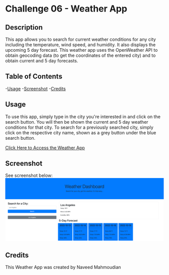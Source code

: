 # Challenge 06 - Weather App

## Description

This app allows you to search for current weather conditions for any city including the temperature, wind speed, and humidity. It also displays the upcoming 5 day forecast. This weather app uses the OpenWeather API to obtain geocoding data (to get the coordinates of the entered city) and to obtain current and 5 day forecasts.

## Table of Contents

-[Usage](#usage)
-[Screenshot](#screenshot)
-[Credits](#credits)

## Usage

To use this app, simply type in the city you're interested in and click on the search button. You will then be shown the current and 5 day weather conditions for that city. To search for a previously searched city, simply click on the respective city name, shown as a grey button under the blue search button.

[Click Here to Access the Weather App](https://naveed-mahmoudian.github.io/ch-06/)

## Screenshot

See screenshot below:
![Screenshot of Weather App](./assets/images/weather-app-screenshot.png)

## Credits

This Weather App was created by Naveed Mahmoudian
